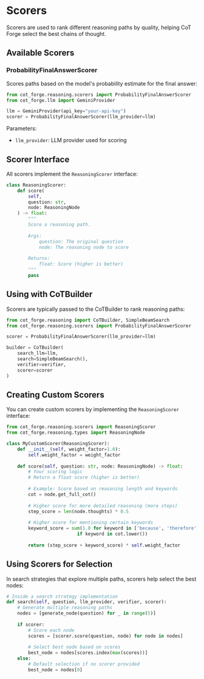 # Scorers

Scorers are used to rank different reasoning paths by quality, helping CoT Forge select the best chains of thought.

## Available Scorers

### ProbabilityFinalAnswerScorer

Scores paths based on the model's probability estimate for the final answer:

```python
from cot_forge.reasoning.scorers import ProbabilityFinalAnswerScorer
from cot_forge.llm import GeminiProvider

llm = GeminiProvider(api_key="your-api-key")
scorer = ProbabilityFinalAnswerScorer(llm_provider=llm)
```

Parameters:
- `llm_provider`: LLM provider used for scoring

## Scorer Interface

All scorers implement the `ReasoningScorer` interface:

```python
class ReasoningScorer:
    def score(
        self, 
        question: str, 
        node: ReasoningNode
    ) -> float:
        """
        Score a reasoning path.
        
        Args:
            question: The original question
            node: The reasoning node to score
            
        Returns:
            float: Score (higher is better)
        """
        pass
```

## Using with CoTBuilder

Scorers are typically passed to the CoTBuilder to rank reasoning paths:

```python
from cot_forge.reasoning import CoTBuilder, SimpleBeamSearch
from cot_forge.reasoning.scorers import ProbabilityFinalAnswerScorer

scorer = ProbabilityFinalAnswerScorer(llm_provider=llm)

builder = CoTBuilder(
    search_llm=llm,
    search=SimpleBeamSearch(),
    verifier=verifier,
    scorer=scorer
)
```

## Creating Custom Scorers

You can create custom scorers by implementing the `ReasoningScorer` interface:

```python
from cot_forge.reasoning.scorers import ReasoningScorer
from cot_forge.reasoning.types import ReasoningNode

class MyCustomScorer(ReasoningScorer):
    def __init__(self, weight_factor=1.0):
        self.weight_factor = weight_factor
        
    def score(self, question: str, node: ReasoningNode) -> float:
        # Your scoring logic
        # Return a float score (higher is better)
        
        # Example: Score based on reasoning length and keywords
        cot = node.get_full_cot()
        
        # Higher score for more detailed reasoning (more steps)
        step_score = len(node.thoughts) * 0.5
        
        # Higher score for mentioning certain keywords
        keyword_score = sum(1.0 for keyword in ['because', 'therefore', 'since'] 
                          if keyword in cot.lower())
                          
        return (step_score + keyword_score) * self.weight_factor
```

## Using Scorers for Selection

In search strategies that explore multiple paths, scorers help select the best nodes:

```python
# Inside a search strategy implementation
def search(self, question, llm_provider, verifier, scorer):
    # Generate multiple reasoning paths
    nodes = [generate_node(question) for _ in range(5)]
    
    if scorer:
        # Score each node
        scores = [scorer.score(question, node) for node in nodes]
        
        # Select best node based on scores
        best_node = nodes[scores.index(max(scores))]
    else:
        # Default selection if no scorer provided
        best_node = nodes[0]
```